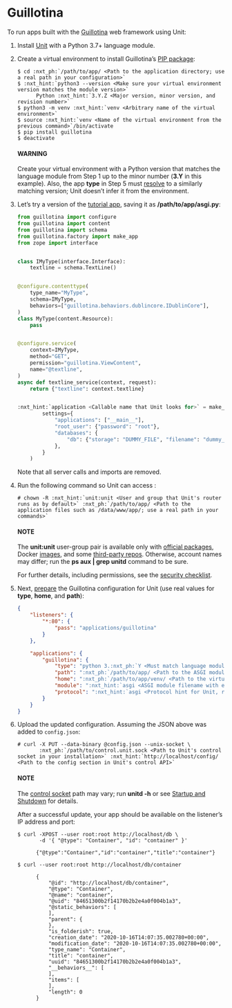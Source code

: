 # Guillotina

To run apps built with the [Guillotina](https://guillotina.readthedocs.io/en/latest/) web framework using Unit:

1. Install [Unit](../installation.md#installation-precomp-pkgs) with a Python 3.7+ language module.
2. Create a virtual environment to install Guillotina’s [PIP package](https://guillotina.readthedocs.io/en/latest/training/installation.html):
   ```console
   $ cd :nxt_ph:`/path/to/app/ <Path to the application directory; use a real path in your configuration>`
   $ :nxt_hint:`python3 --version <Make sure your virtual environment version matches the module version>`
         Python :nxt_hint:`3.Y.Z <Major version, minor version, and revision number>`
   $ python3 -m venv :nxt_hint:`venv <Arbitrary name of the virtual environment>`
   $ source :nxt_hint:`venv <Name of the virtual environment from the previous command>`/bin/activate
   $ pip install guillotina
   $ deactivate
   ```

   #### WARNING
   Create your virtual environment with a Python version that matches the
   language module from Step 1 up to the minor number (**3.Y** in this
   example).  Also, the app **type** in Step 5 must [resolve](../configuration.md#configuration-apps-common) to a similarly matching version; Unit doesn’t
   infer it from the environment.
3. Let’s try a version of the [tutorial app](https://guillotina.readthedocs.io/en/latest/#build-a-guillotina-app),
   saving it as **/path/to/app/asgi.py**:
   ```python
   from guillotina import configure
   from guillotina import content
   from guillotina import schema
   from guillotina.factory import make_app
   from zope import interface


   class IMyType(interface.Interface):
       textline = schema.TextLine()


   @configure.contenttype(
       type_name="MyType",
       schema=IMyType,
       behaviors=["guillotina.behaviors.dublincore.IDublinCore"],
   )
   class MyType(content.Resource):
       pass


   @configure.service(
       context=IMyType,
       method="GET",
       permission="guillotina.ViewContent",
       name="@textline",
   )
   async def textline_service(context, request):
       return {"textline": context.textline}


   :nxt_hint:`application <Callable name that Unit looks for>` = make_app(
           settings={
               "applications": ["__main__"],
               "root_user": {"password": "root"},
               "databases": {
                   "db": {"storage": "DUMMY_FILE", "filename": "dummy_file.db",}
               },
           }
       )
   ```

   Note that all server calls and imports are removed.
4. Run the following command so Unit can access :
   ```console
   # chown -R :nxt_hint:`unit:unit <User and group that Unit's router runs as by default>` :nxt_ph:`/path/to/app/ <Path to the application files such as /data/www/app/; use a real path in your commands>`
   ```

   #### NOTE
   The **unit:unit** user-group pair is available only with [official
   packages](../installation.md#installation-precomp-pkgs), Docker [images](../installation.md#installation-docker), and some [third-party repos](../installation.md#installation-community-repos).  Otherwise, account names may differ; run
   the **ps aux | grep unitd** command to be sure.

   For further details, including permissions, see the [security checklist](security.md#security-apps).
5. Next, [prepare](../configuration.md#configuration-python) the Guillotina configuration for
   Unit (use real values for **type**, **home**, and **path**):
   ```json
   {
       "listeners": {
           "*:80": {
               "pass": "applications/guillotina"
           }
       },

       "applications": {
           "guillotina": {
               "type": "python 3.:nxt_ph:`Y <Must match language module version and virtual environment version>`",
               "path": ":nxt_ph:`/path/to/app/ <Path to the ASGI module>`",
               "home": ":nxt_ph:`/path/to/app/venv/ <Path to the virtual environment, if any>`",
               "module": ":nxt_hint:`asgi <ASGI module filename with extension omitted>`",
               "protocol": ":nxt_hint:`asgi <Protocol hint for Unit, required to run Guillotina apps>`"
           }
       }
   }
   ```
6. Upload the updated configuration.  Assuming the JSON above was added to
   `config.json`:
   ```console
   # curl -X PUT --data-binary @config.json --unix-socket \
          :nxt_ph:`/path/to/control.unit.sock <Path to Unit's control socket in your installation>` :nxt_hint:`http://localhost/config/ <Path to the config section in Unit's control API>`
   ```

   #### NOTE
   The [control socket](../controlapi.md#configuration-socket) path may vary; run
   **unitd -h** or see [Startup and Shutdown](source.md#source-startup) for details.

   After a successful update, your app should be available on the listener’s IP
   address and port:
   ```console
   $ curl -XPOST --user root:root http://localhost/db \
          -d '{ "@type": "Container", "id": "container" }'

         {"@type":"Container","id":"container","title":"container"}

   $ curl --user root:root http://localhost/db/container

         {
             "@id": "http://localhost/db/container",
             "@type": "Container",
             "@name": "container",
             "@uid": "84651300b2f14170b2b2e4a0f004b1a3",
             "@static_behaviors": [
             ],
             "parent": {
             },
             "is_folderish": true,
             "creation_date": "2020-10-16T14:07:35.002780+00:00",
             "modification_date": "2020-10-16T14:07:35.002780+00:00",
             "type_name": "Container",
             "title": "container",
             "uuid": "84651300b2f14170b2b2e4a0f004b1a3",
             "__behaviors__": [
             ],
             "items": [
             ],
             "length": 0
         }
   ```
